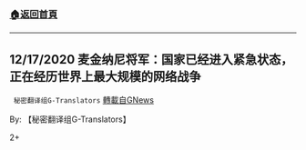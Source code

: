 ###  [:house:返回首頁](https://github.com/ourhimalayas/txt)
---

## 12/17/2020 麦金纳尼将军：国家已经进入紧急状态，正在经历世界上最大规模的网络战争
` 秘密翻译组G-Translators` [轉載自GNews](https://gnews.org/zh-hans/668601/)

By: 【秘密翻译组G-Translators】

2+
